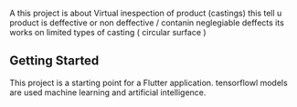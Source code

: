 

A this project is about  Virtual inespection of product (castings) this tell u product is deffective or non deffective / contanin neglegiable deffects
its works on limited types of casting ( circular surface )


## Getting Started

This project is a starting point for a Flutter application.
tensorflowl models are used machine learning and artificial intelligence.

